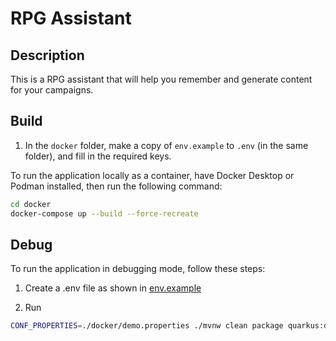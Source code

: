 # RPG Assistant

## Description

This is a RPG assistant that will help you remember and generate content for your campaigns.

## Build

1. In the `docker` folder, make a copy of `env.example` to `.env` (in the same folder), and fill in the required keys.

To run the application locally as a container, have Docker Desktop or Podman installed, then run the following command:

```bash
cd docker
docker-compose up --build --force-recreate
```

## Debug

To run the application in debugging mode, follow these steps:

1. Create a .env file as shown in [env.example](docker%2Fenv.example)

2. Run
```bash
CONF_PROPERTIES=./docker/demo.properties ./mvnw clean package quarkus:dev
```
